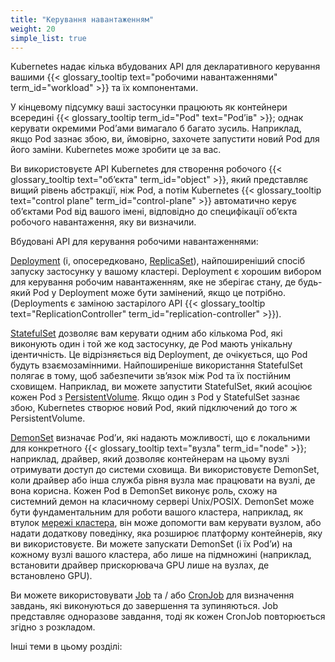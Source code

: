 ```yaml
---
title: "Керування навантаженням"
weight: 20
simple_list: true
---
```


Kubernetes надає кілька вбудованих API для декларативного керування вашими {{< glossary_tooltip text="робочими навантаженнями" term_id="workload" >}} та їх компонентами.

У кінцевому підсумку ваші застосунки працюють як контейнери всередині {{< glossary_tooltip term_id="Pod" text="Podʼів" >}}; однак керувати окремими Podʼами вимагало б багато зусиль. Наприклад, якщо Pod зазнає збою, ви, ймовірно, захочете запустити новий Pod для його заміни. Kubernetes може зробити це за вас.

Ви використовуєте API Kubernetes для створення робочого {{< glossary_tooltip text="обʼєкта" term_id="object" >}}, який представляє вищий рівень абстракції, ніж Pod, а потім Kubernetes {{< glossary_tooltip text="control plane" term_id="control-plane" >}} автоматично керує обʼєктами Pod від вашого імені, відповідно до специфікації обʼєкта робочого навантаження, яку ви визначили.

Вбудовані API для керування робочими навантаженнями:

[Deployment](/uk/docs/concepts/workloads/controllers/deployment/) (і, опосередковано, [ReplicaSet](/uk/docs/concepts/workloads/controllers/replicaset/)), найпоширеніший спосіб запуску застосунку у вашому кластері. Deployment є хорошим вибором для керування робочим навантаженням, яке не зберігає стану, де будь-який Pod у Deployment може бути замінений, якщо це потрібно. (Deployments є заміною застарілого API {{< glossary_tooltip text="ReplicationController" term_id="replication-controller" >}}).

[StatefulSet](/uk/docs/concepts/workloads/controllers/statefulset/) дозволяє вам керувати одним або кількома Pod, які виконують один і той же код застосунку, де Pod мають унікальну ідентичність. Це відрізняється від Deployment, де очікується, що Pod будуть взаємозамінними. Найпоширеніше використання StatefulSet полягає в тому, щоб забезпечити звʼязок між Pod та їх постійним сховищем. Наприклад, ви можете запустити StatefulSet, який асоціює кожен Pod з [PersistentVolume](/uk/docs/concepts/storage/persistent-volumes/). Якщо один з Pod у StatefulSet зазнає збою, Kubernetes створює новий Pod, який підключений до того ж PersistentVolume.

[DemonSet](/uk/docs/concepts/workloads/controllers/daemonset/) визначає Podʼи, які надають можливості, що є локальними для конкретного {{< glossary_tooltip text="вузла" term_id="node" >}}; наприклад, драйвер, який дозволяє контейнерам на цьому вузлі отримувати доступ до системи сховища. Ви використовуєте DemonSet, коли драйвер або інша служба рівня вузла має працювати на вузлі, де вона корисна. Кожен Pod в DemonSet виконує роль, схожу на системний демон на класичному сервері Unix/POSIX. DemonSet може бути фундаментальним для роботи вашого кластера, наприклад, як втулок [мережі кластера](/uk/docs/concepts/cluster-administration/networking/#how-to-implement-the-kubernetes-network-model), він може допомогти вам керувати вузлом, або надати додаткову поведінку, яка розширює платформу контейнерів, яку ви використовуєте. Ви можете запускати DemonSet (і їх Podʼи) на кожному вузлі вашого кластера, або лише на підмножині (наприклад, встановити драйвер прискорювача GPU лише на вузлах, де встановлено GPU).

Ви можете використовувати [Job](/uk/docs/concepts/workloads/controllers/job/) та / або [CronJob](/uk/docs/concepts/workloads/controllers/cron-jobs/) для визначення завдань, які виконуються до завершення та зупиняються. Job представляє одноразове завдання, тоді як кожен CronJob повторюється згідно з розкладом.

Інші теми в цьому розділі:

<!-- relies on simple_list: true in the front matter -->
